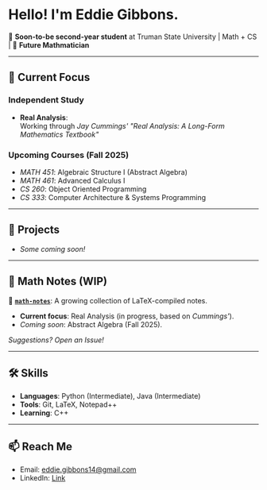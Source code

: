 # Hello! I'm Eddie Gibbons.

🌱 **Soon-to-be second-year student** at Truman State University | Math + CS | 🚀 **Future Mathmatician**

---

## 📖 Current Focus

### **Independent Study**
- **Real Analysis**:  
  Working through *Jay Cummings' "Real Analysis: A Long-Form Mathematics Textbook"*  

### **Upcoming Courses (Fall 2025)**
- *MATH 451*: Algebraic Structure I (Abstract Algebra)
- *MATH 461*: Advanced Calculus I
- *CS 260*: Object Oriented Programming
- *CS 333*: Computer Architecture & Systems Programming

---

## 🔧 Projects  
- *Some coming soon!*  

---

## 📝 Math Notes (WIP)  
🔨 **[`math-notes`](https://github.com/eddie-gibbons/math-notes)**: A growing collection of LaTeX-compiled notes.  
- **Current focus**: Real Analysis (in progress, based on *Cummings'*).  
- *Coming soon*: Abstract Algebra (Fall 2025).

*Suggestions? Open an Issue!*

---

## 🛠️ Skills  
- **Languages**: Python (Intermediate), Java (Intermediate)  
- **Tools**: Git, LaTeX, Notepad++  
- **Learning**: C++  

---

## 📫 Reach Me  
- Email: eddie.gibbons14@gmail.com
- LinkedIn: [Link](https://www.linkedin.com/in/edward-gibbons-aa8207285/)
